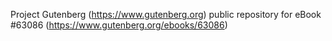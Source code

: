 Project Gutenberg (https://www.gutenberg.org) public repository for
eBook #63086 (https://www.gutenberg.org/ebooks/63086)
